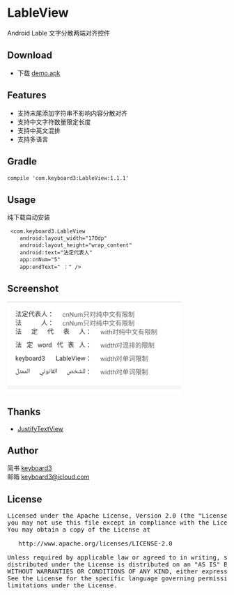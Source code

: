 # LableView
Android Lable 文字分散两端对齐控件

## Download
* 下载 [demo.apk](./demo.apk) <br/>

## Features
* 支持末尾添加字符串不影响内容分散对齐
* 支持中文字符数量限定长度
* 支持中英文混排
* 支持多语言

## Gradle
```
compile 'com.keyboard3:LableView:1.1.1'
```

## Usage
纯下载自动安装
```
 <com.keyboard3.LableView
    android:layout_width="170dp"
    android:layout_height="wrap_content"
    android:text="法定代表人"
    app:cnNum="5"
    app:endText=" ：" />
```
## Screenshot
<img src="./screenshot/ss1.png" width="400">

## Thanks
* [JustifyTextView](https://github.com/EyreGe/JustifyTextView)

## Author

简书 [keyboard3](http://www.jianshu.com/users/62329de8c8a6/latest_articles)<br>
邮箱 keyboard3@icloud.com

## License
<pre>
Licensed under the Apache License, Version 2.0 (the "License");
you may not use this file except in compliance with the License.
You may obtain a copy of the License at

   http://www.apache.org/licenses/LICENSE-2.0

Unless required by applicable law or agreed to in writing, software
distributed under the License is distributed on an "AS IS" BASIS,
WITHOUT WARRANTIES OR CONDITIONS OF ANY KIND, either express or implied.
See the License for the specific language governing permissions and
limitations under the License.
</pre>
